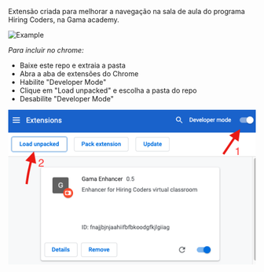 Extensão criada para melhorar a navegação na sala de aula do programa Hiring Coders, na Gama academy.

![Example](/Example.gif) 

*Para incluir no chrome:*
* Baixe este repo e extraia a pasta
* Abra a aba de extensões do Chrome
* Habilite "Developer Mode"
* Clique em "Load unpacked" e escolha a pasta do repo
* Desabilite "Developer Mode"

![HowTo](/HowTo.png) 